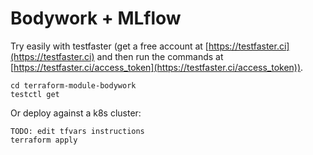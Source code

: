 # Bodywork + MLflow

Try easily with testfaster (get a free account at [https://testfaster.ci](https://testfaster.ci) and then run the commands at [https://testfaster.ci/access_token](https://testfaster.ci/access_token)).

```
cd terraform-module-bodywork
testctl get
```

Or deploy against a k8s cluster:

```
TODO: edit tfvars instructions
terraform apply
```
